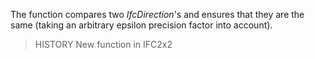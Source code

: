 The function compares two _IfcDirection_'s and ensures that they are the same (taking an arbitrary epsilon precision factor into account).

<!-- end of short definition -->


> HISTORY New function in IFC2x2
